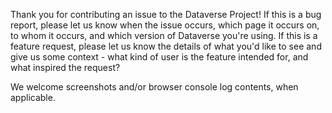 Thank you for contributing an issue to the Dataverse Project! If this is a bug report, please let us know when the issue occurs, which page it occurs on, to whom it occurs, and which version of Dataverse you're using. If this is a feature request, please let us know the details of what you'd like to see and give us some context - what kind of user is the feature intended for, and what inspired the request? 

We welcome screenshots and/or browser console log contents, when applicable.
